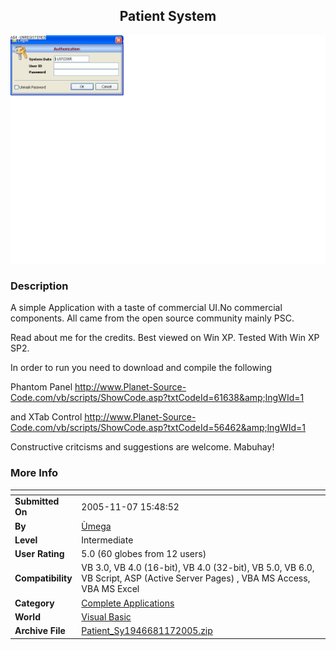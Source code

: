 ﻿<div align="center">

## Patient System

<img src="PIC2005117185518860.gif">
</div>

### Description

A simple Application with a taste of commercial UI.No commercial components. All came from the open source community mainly PSC.

Read about me for the credits. Best viewed on Win XP. Tested With Win XP SP2.

In order to run you need to download and compile the following

Phantom Panel http://www.Planet-Source-Code.com/vb/scripts/ShowCode.asp?txtCodeId=61638&amp;lngWId=1

and XTab Control http://www.Planet-Source-Code.com/vb/scripts/ShowCode.asp?txtCodeId=56462&amp;lngWId=1

Constructive critcisms and suggestions are welcome. Mabuhay!
 
### More Info
 


<span>             |<span>
---                |---
**Submitted On**   |2005-11-07 15:48:52
**By**             |[Ù­mega](https://github.com/Planet-Source-Code/PSCIndex/blob/master/ByAuthor/mega.md)
**Level**          |Intermediate
**User Rating**    |5.0 (60 globes from 12 users)
**Compatibility**  |VB 3\.0, VB 4\.0 \(16\-bit\), VB 4\.0 \(32\-bit\), VB 5\.0, VB 6\.0, VB Script, ASP \(Active Server Pages\) , VBA MS Access, VBA MS Excel
**Category**       |[Complete Applications](https://github.com/Planet-Source-Code/PSCIndex/blob/master/ByCategory/complete-applications__1-27.md)
**World**          |[Visual Basic](https://github.com/Planet-Source-Code/PSCIndex/blob/master/ByWorld/visual-basic.md)
**Archive File**   |[Patient\_Sy1946681172005\.zip](https://github.com/Planet-Source-Code/mega-patient-system__1-63186/archive/master.zip)








